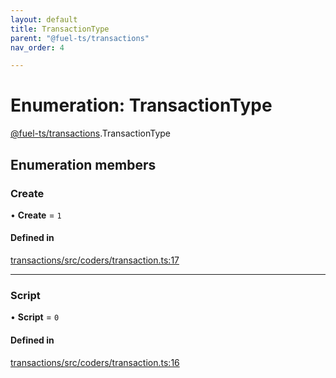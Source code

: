 ```yaml
---
layout: default
title: TransactionType
parent: "@fuel-ts/transactions"
nav_order: 4

---
```


# Enumeration: TransactionType

[@fuel-ts/transactions](../index.md).TransactionType

## Enumeration members

### Create

• **Create** = `1`

#### Defined in

[transactions/src/coders/transaction.ts:17](https://github.com/luizstacio/fuels-ts/blob/0092f5b/packages/transactions/src/coders/transaction.ts#L17)

___

### Script

• **Script** = `0`

#### Defined in

[transactions/src/coders/transaction.ts:16](https://github.com/luizstacio/fuels-ts/blob/0092f5b/packages/transactions/src/coders/transaction.ts#L16)
